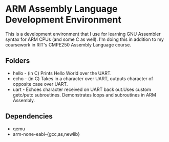 # ARM Assembly Language Development Environment
This is a development environment that I use for learning GNU Assembler syntax for ARM CPUs (and some C as well). I'm doing this in addition to my coursework in RIT's CMPE250 Assembly Language course.

## Folders
* hello - (in C) Prints Hello World over the UART.
* echo - (in C) Takes in a character over UART, outputs character of opposite case over UART.
* uart - Echoes character received on UART back out.Uses custom getc/putc subroutines. Demonstrates loops and subroutines in ARM Assembly.

## Dependencies
* qemu
* arm-none-eabi-{gcc,as,newlib}
